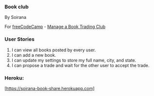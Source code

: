 ### Book club
By Soirana

For [freeCodeCamp](http://freecodecamp.com) - [Manage a Book Trading Club](https://www.freecodecamp.com/challenges/manage-a-book-trading-club)

### **User Stories**

1. I can view all books posted by every user.
2. I can add a new book.
3. I can update my settings to store my full name, city, and state.
4. I can propose a trade and wait for the other user to accept the trade.


### Heroku:
[https://soirana-book-share.herokuapp.com]


